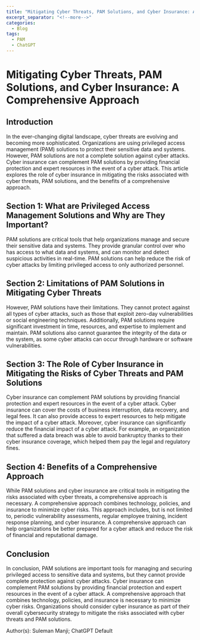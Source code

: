 ```yaml
---
title: "Mitigating Cyber Threats, PAM Solutions, and Cyber Insurance: A Comprehensive Approach"
excerpt_separator: "<!--more-->"
categories:
  - Blog
tags:
  - PAM
  - ChatGPT
---
```


# Mitigating Cyber Threats, PAM Solutions, and Cyber Insurance: A Comprehensive Approach

## Introduction

In the ever-changing digital landscape, cyber threats are evolving and becoming more sophisticated. Organizations are using privileged access management (PAM) solutions to protect their sensitive data and systems. However, PAM solutions are not a complete solution against cyber attacks. Cyber insurance can complement PAM solutions by providing financial protection and expert resources in the event of a cyber attack. This article explores the role of cyber insurance in mitigating the risks associated with cyber threats, PAM solutions, and the benefits of a comprehensive approach.

## Section 1: What are Privileged Access Management Solutions and Why are They Important?

PAM solutions are critical tools that help organizations manage and secure their sensitive data and systems. They provide granular control over who has access to what data and systems, and can monitor and detect suspicious activities in real-time. PAM solutions can help reduce the risk of cyber attacks by limiting privileged access to only authorized personnel.

## Section 2: Limitations of PAM Solutions in Mitigating Cyber Threats

However, PAM solutions have their limitations. They cannot protect against all types of cyber attacks, such as those that exploit zero-day vulnerabilities or social engineering techniques. Additionally, PAM solutions require significant investment in time, resources, and expertise to implement and maintain. PAM solutions also cannot guarantee the integrity of the data or the system, as some cyber attacks can occur through hardware or software vulnerabilities.

## Section 3: The Role of Cyber Insurance in Mitigating the Risks of Cyber Threats and PAM Solutions

Cyber insurance can complement PAM solutions by providing financial protection and expert resources in the event of a cyber attack. Cyber insurance can cover the costs of business interruption, data recovery, and legal fees. It can also provide access to expert resources to help mitigate the impact of a cyber attack. Moreover, cyber insurance can significantly reduce the financial impact of a cyber attack. For example, an organization that suffered a data breach was able to avoid bankruptcy thanks to their cyber insurance coverage, which helped them pay the legal and regulatory fines.

## Section 4: Benefits of a Comprehensive Approach

While PAM solutions and cyber insurance are critical tools in mitigating the risks associated with cyber threats, a comprehensive approach is necessary. A comprehensive approach combines technology, policies, and insurance to minimize cyber risks. This approach includes, but is not limited to, periodic vulnerability assessments, regular employee training, incident response planning, and cyber insurance. A comprehensive approach can help organizations be better prepared for a cyber attack and reduce the risk of financial and reputational damage.

## Conclusion

In conclusion, PAM solutions are important tools for managing and securing privileged access to sensitive data and systems, but they cannot provide complete protection against cyber attacks. Cyber insurance can complement PAM solutions by providing financial protection and expert resources in the event of a cyber attack. A comprehensive approach that combines technology, policies, and insurance is necessary to minimize cyber risks. Organizations should consider cyber insurance as part of their overall cybersecurity strategy to mitigate the risks associated with cyber threats and PAM solutions. 

Author(s): Suleman Manji; ChatGPT Default
